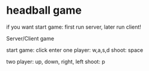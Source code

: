 # headball game

if you want start game: first run server, later run client!  




Server/Client game


start game: click enter
one player: w,a,s,d shoot: space

two player: up, down, right, left shoot: p
